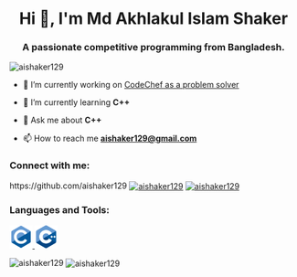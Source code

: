 <h1 align="center">Hi 👋, I'm Md Akhlakul Islam Shaker</h1>
<h3 align="center">A passionate competitive programming from Bangladesh.</h3>

<p align="left"> <img src="https://komarev.com/ghpvc/?username=aishaker129&label=Profile%20views&color=0e75b6&style=flat" alt="aishaker129" /> </p>

- 🔭 I’m currently working on [CodeChef as a problem solver](https://www.codechef.com/users/aishaker129)

- 🌱 I’m currently learning **C++**

- 💬 Ask me about **C++**

- 📫 How to reach me **aishaker129@gmail.com**

<h3 align="left">Connect with me:</h3>
<p align="left">
https://github.com/aishaker129
<a href="https://www.codechef.com/users/aishaker129" target="blank"><img align="center" src="https://cdn.jsdelivr.net/npm/simple-icons@3.1.0/icons/codechef.svg" alt="aishaker129" height="30" width="40" /></a>
<a href="https://codeforces.com/profile/aishaker129" target="blank"><img align="center" src="https://raw.githubusercontent.com/rahuldkjain/github-profile-readme-generator/master/src/images/icons/Social/codeforces.svg" alt="aishaker129" height="30" width="40" /></a>
</p>

<h3 align="left">Languages and Tools:</h3>
<p align="left"> <a href="https://www.cprogramming.com/" target="_blank" rel="noreferrer"> <img src="https://raw.githubusercontent.com/devicons/devicon/master/icons/c/c-original.svg" alt="c" width="40" height="40"/> </a> <a href="https://www.w3schools.com/cpp/" target="_blank" rel="noreferrer"> <img src="https://raw.githubusercontent.com/devicons/devicon/master/icons/cplusplus/cplusplus-original.svg" alt="cplusplus" width="40" height="40"/> </a> </p>

<p><img align="left" src="https://github-readme-stats.vercel.app/api/top-langs?username=aishaker129&show_icons=true&locale=en&layout=compact" alt="aishaker129" /></p>

<p>&nbsp;<img align="center" src="https://github-readme-stats.vercel.app/api?username=aishaker129&show_icons=true&locale=en" alt="aishaker129" /></p>
